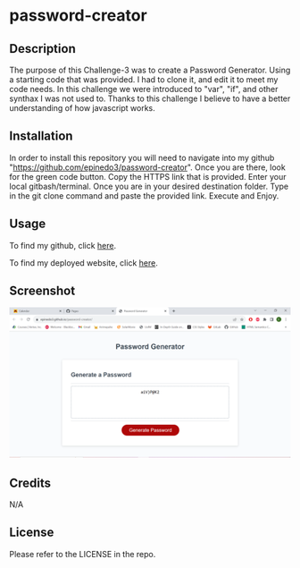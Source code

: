 # password-creator

## Description

The purpose of this Challenge-3 was to create a Password Generator. Using a starting code that was provided. I had to clone it, and edit it to meet my code needs. In this challenge we were introduced to "var", "if", and other synthax I was not used to. Thanks to this challenge I believe to have a better understanding of how javascript works.

## Installation
In order to install this repository you will need to navigate into my github "https://github.com/epinedo3/password-creator". Once you are there, look for the green code button. Copy the HTTPS link that is provided. Enter your local gitbash/terminal. Once you are in your desired destination folder. Type in the git clone command and paste the provided link. Execute and Enjoy.

## Usage
To find my github, click [here](https://github.com/epinedo3/password-creator).

To find my deployed website, click [here]( https://epinedo3.github.io/password-creator/).

## Screenshot
![Screenshot](./assets/module3.PNG)

## Credits
N/A

## License

Please refer to the LICENSE in the repo.